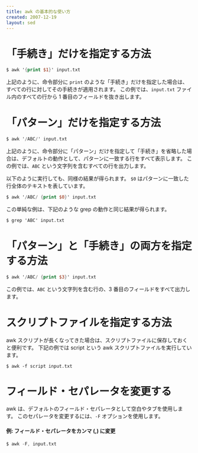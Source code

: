 ```yaml
---
title: awk の基本的な使い方
created: 2007-12-19
layout: sed
---
```


「手続き」だけを指定する方法
====

```awk
$ awk '{print $1}' input.txt
```

上記のように、命令部分に `print` のような「手続き」だけを指定した場合は、すべての行に対してその手続きが適用されます。
この例では、`input.txt` ファイル内のすべての行から 1 番目のフィールドを抜き出します。


「パターン」だけを指定する方法
====

```awk
$ awk '/ABC/' input.txt
```

上記のように、命令部分に「パターン」だけを指定して「手続き」を省略した場合は、デフォルトの動作として、パターンに一致する行をすべて表示します。
この例では、`ABC` という文字列を含むすべての行を出力します。

以下のように実行しても、同様の結果が得られます。
`$0` はパターンに一致した行全体のテキストを表しています。

```awk
$ awk '/ABC/ {print $0}' input.txt
```

この単純な例は、下記のような grep の動作と同じ結果が得られます。

```awk
$ grep 'ABC' input.txt
```


「パターン」と「手続き」の両方を指定する方法
====

```awk
$ awk '/ABC/ {print $3}' input.txt
```

この例では、`ABC` という文字列を含む行の、3 番目のフィールドをすべて出力します。


スクリプトファイルを指定する方法
====

awk スクリプトが長くなってきた場合は、スクリプトファイルに保存しておくと便利です。
下記の例では script という awk スクリプトファイルを実行しています。

```
$ awk -f script input.txt
```


フィールド・セパレータを変更する
====

awk は、デフォルトのフィールド・セパレータとして空白やタブを使用します。
このセパレータを変更するには、`-F` オプションを使用します。

#### 例: フィールド・セパレータをカンマ (,) に変更

```awk
$ awk -F, input.txt
```

